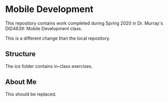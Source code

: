 # Mobile Development
This repository contains work completed during Spring 2020 in Dr. Murray's DIG4639: Mobile Development class.

This is a different change than the local repository. 

## Structure
The *ice* folder contains in-class exercises. 

## About Me
This should be replaced.
